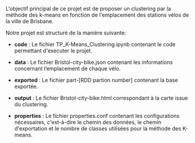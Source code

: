 L'objectif principal de ce projet est de proposer un clustering par la méthode des k-means en fonction de l'emplacement des stations vélos de la ville de Brisbane. 

Notre projet est structuré de la manière suivante:

- **code** : Le fichier TP_K-Means_Clustering.ipynb contenant le code permettant d'executer le projet.

- **data** : Le fichier Bristol-city-bike.json contenant les informations concernant l’emplacement de chaque vélo.

- **exported** : Le fichier part-[RDD partion number] contenant la base exportée.

- **output** : Le fichier Bristol-city-bike.html correspondant à la carte issue du clustering.

- **properties** : Le fichier properties.conf contenant les configurations nécessaires, c'est-à-dire le chemin des données, le chemin d'exportation et le nombre de classes utilisées pour la méthode des K-means.

